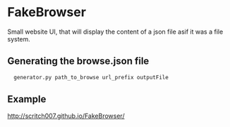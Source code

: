 FakeBrowser
===========

Small website UI, that will display the content of a json file asif it was a file system.


Generating the browse.json file
-------------------------------


```bash
  generator.py path_to_browse url_prefix outputFile
```


Example
-------

http://scritch007.github.io/FakeBrowser/

